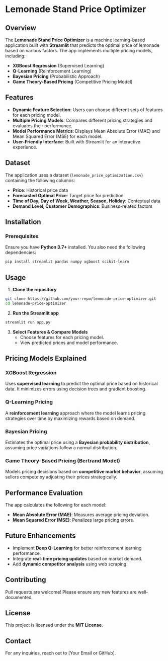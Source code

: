 # Lemonade Stand Price Optimizer

## Overview
The **Lemonade Stand Price Optimizer** is a machine learning-based application built with **Streamlit** that predicts the optimal price of lemonade based on various factors. The app implements multiple pricing models, including:

- **XGBoost Regression** (Supervised Learning)
- **Q-Learning** (Reinforcement Learning)
- **Bayesian Pricing** (Probabilistic Approach)
- **Game Theory-Based Pricing** (Competitive Pricing Model)

## Features
- **Dynamic Feature Selection**: Users can choose different sets of features for each pricing model.
- **Multiple Pricing Models**: Compares different pricing strategies and evaluates their performance.
- **Model Performance Metrics**: Displays Mean Absolute Error (MAE) and Mean Squared Error (MSE) for each model.
- **User-Friendly Interface**: Built with Streamlit for an interactive experience.

## Dataset
The application uses a dataset (`lemonade_price_optimization.csv`) containing the following columns:
- **Price**: Historical price data
- **Forecasted Optimal Price**: Target price for prediction
- **Time of Day, Day of Week, Weather, Season, Holiday**: Contextual data
- **Demand Level, Customer Demographics**: Business-related factors

## Installation
### Prerequisites
Ensure you have **Python 3.7+** installed. You also need the following dependencies:
```sh
pip install streamlit pandas numpy xgboost scikit-learn
```

## Usage
1. **Clone the repository**
```sh
git clone https://github.com/your-repo/lemonade-price-optimizer.git
cd lemonade-price-optimizer
```
2. **Run the Streamlit app**
```sh
streamlit run app.py
```
3. **Select Features & Compare Models**
   - Choose features for each pricing model.
   - View predicted prices and model performance.

## Pricing Models Explained
### **XGBoost Regression**
Uses **supervised learning** to predict the optimal price based on historical data. It minimizes errors using decision trees and gradient boosting.

### **Q-Learning Pricing**
A **reinforcement learning** approach where the model learns pricing strategies over time by maximizing rewards based on demand.

### **Bayesian Pricing**
Estimates the optimal price using a **Bayesian probability distribution**, assuming price variations follow a normal distribution.

### **Game Theory-Based Pricing (Bertrand Model)**
Models pricing decisions based on **competitive market behavior**, assuming sellers compete by adjusting their prices strategically.

## Performance Evaluation
The app calculates the following for each model:
- **Mean Absolute Error (MAE)**: Measures average pricing deviation.
- **Mean Squared Error (MSE)**: Penalizes large pricing errors.

## Future Enhancements
- Implement **Deep Q-Learning** for better reinforcement learning performance.
- Integrate **real-time pricing updates** based on market demand.
- Add **dynamic competitor analysis** using web scraping.

## Contributing
Pull requests are welcome! Please ensure any new features are well-documented.

## License
This project is licensed under the **MIT License**.

## Contact
For any inquiries, reach out to [Your Email or GitHub].

